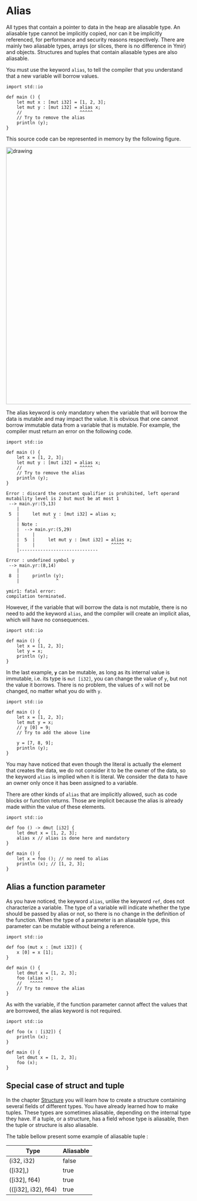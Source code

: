 # Alias

All types that contain a pointer to data in the heap are aliasable
type. An aliasable type cannot be implicitly copied, nor can it be
implicitly referenced, for performance and security reasons
respectively. There are mainly two aliasable types, arrays (or slices,
there is no difference in Ymir) and objects. Structures and tuples
that contain aliasable types are also aliasable.

You must use the keyword `alias`, to tell the compiler that you
understand that a new variable will borrow values.

```ymir
import std::io

def main () {
	let mut x : [mut i32] = [1, 2, 3];
	let mut y : [mut i32] = alias x;
	//                      ^^^^^
	// Try to remove the alias
	println (y);
}
```

This source code can be represented in memory by the following figure.

<img src="https://gnu-ymir.github.io/Documentations/advanced/memory_x_alias_main.png" alt="drawing" width="700"/>

The alias keyword is only mandatory when the variable that will borrow
the data is mutable and may impact the value. It is obvious that one
cannot borrow immutable data from a variable that is mutable. For
example, the compiler must return an error on the following code.

```ymir
import std::io

def main () {
	let x = [1, 2, 3];
	let mut y : [mut i32] = alias x;
	//                      ^^^^^
	// Try to remove the alias
	println (y);
}
```

```
Error : discard the constant qualifier is prohibited, left operand mutability level is 2 but must be at most 1
 --> main.yr:(5,13)
    | 
 5  |     let mut y : [mut i32] = alias x;
    |             ^
    | Note : 
    |  --> main.yr:(5,29)
    |     | 
    |  5  |     let mut y : [mut i32] = alias x;
    |     |                             ^^^^^
    |------------------------------ 

Error : undefined symbol y
 --> main.yr:(8,14)
    | 
 8  |     println (y);
    |              ^

ymir1: fatal error: 
compilation terminated.
```

However, if the variable that will borrow the data is not mutable,
there is no need to add the keyword `alias`, and the compiler will
create an implicit alias, which will have no consequences.

```ymir
import std::io

def main () {
	let x = [1, 2, 3];
	let y = x; 
	println (y);
}
```

In the last example, **`y`** can be mutable, as long as its internal
value is immutable, i.e. its type is `mut [i32]`, you can change the
value of `y`, but not the value it borrows. There is no problem, the
values of `x` will not be changed, no matter what you do with `y`.

```ymir
import std::io

def main () {
	let x = [1, 2, 3];
	let mut y = x; 
	// y [0] = 9;
	// Try to add the above line 
	
	y = [7, 8, 9];
	println (y);
}
```

You may have noticed that even though the literal is actually the
element that creates the data, we do not consider it to be the owner
of the data, so the keyword `alias` is implied when it is literal. We
consider the data to have an owner only once it has been assigned to a
variable.

There are other kinds of `alias` that are implicitly allowed, such
as code blocks or function returns. Those are implicit because
the alias is already made within the value of these elements.

```ymir
import std::io

def foo () -> dmut [i32] {
	let dmut x = [1, 2, 3];
	alias x // alias is done here and mandatory
}

def main () {
	let x = foo (); // no need to alias
	println (x); // [1, 2, 3];
}
```

## Alias a function parameter

As you have noticed, the keyword `alias`, unlike the keyword `ref`,
does not characterize a variable. The type of a variable will indicate
whether the type should be passed by alias or not, so there is no
change in the definition of the function. When the type of a parameter
is an aliasable type, this parameter can be mutable without being a
reference.

```ymir 
import std::io

def foo (mut x : [mut i32]) {
	x [0] = x [1];
}

def main () {
	let dmut x = [1, 2, 3];
	foo (alias x);
	//   ^^^^^
	// Try to remove the alias
}
```

As with the variable, if the function parameter cannot affect the
values that are borrowed, the alias keyword is not required.

```ymir 
import std::io

def foo (x : [i32]) {
	println (x);
}

def main () {
	let dmut x = [1, 2, 3];
	foo (x);
}
```

## Special case of struct and tuple

In the chapter [Structure]() you will learn how to create a structure
containing several fields of different types. You have already learned
how to make tuples. These types are sometimes aliasable, depending on
the internal type they have. If a tuple, or a structure, has a field
whose type is aliasable, then the tuple or structure is also
aliasable.

The table bellow present some example of aliasable tuple : 

| Type | Aliasable |
| --- | --- |
| (i32, i32) | false |
| ([i32],) | true |
| ([i32], f64) | true |
| (([i32], i32), f64) | true |




